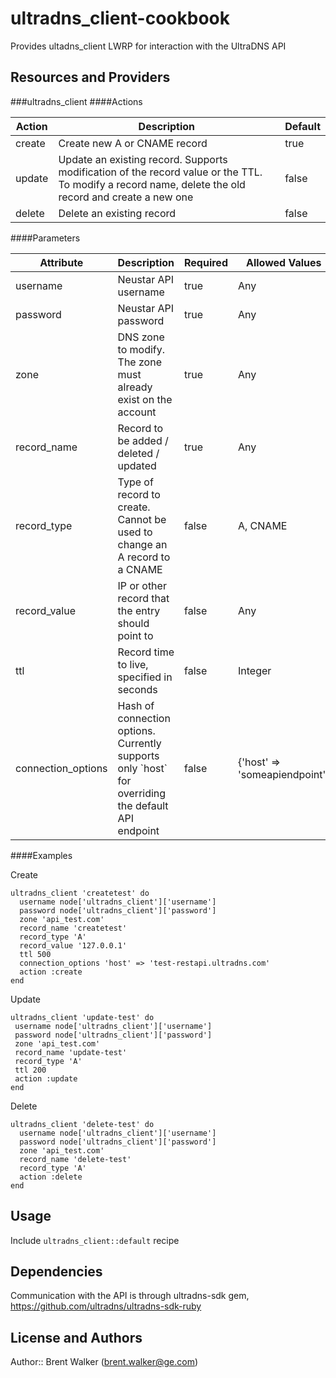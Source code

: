 # ultradns_client-cookbook

Provides ultadns_client LWRP for interaction with the UltraDNS API

## Resources and Providers
###ultradns_client
####Actions
<table>
  <thead>
    <tr>
      <th>Action</th>
      <th>Description</th>
      <th>Default</th>
    </tr>
  </thead>
  <tr>
    <td>create</td>
    <td>Create new A or CNAME record</td>
    <td>true</td>
  </tr>
  <tr>
    <td>update</td>
    <td>Update an existing record. Supports modification of the record value or the TTL. To modify a record name, delete the old record and create a new one</td>
    <td>false</td>
  </tr>
  <tr>
    <td>delete</td>
    <td>Delete an existing record</td>
    <td>false</td>
  </tr>
</table>

####Parameters
<table>
  <thead>
    <tr>
      <th>Attribute</th>
      <th>Description</th>
      <th>Required</th>
      <th>Allowed Values</th>
      <th>Default</th>
    </tr>
  </thead>
  <tr>
    <td>username</td>
    <td>Neustar API username</td>
    <td>true</td>
    <td>Any</td>
    <td>None</td>
  </tr>
  <tr>
    <td>password</td>
    <td>Neustar API password</td>
    <td>true</td>
    <td>Any</td>
    <td>None</td>
  </tr>
  <tr>
    <td>zone</td>
    <td>DNS zone to modify. The zone must already exist on the account</td>
    <td>true</td>
    <td>Any</td>
    <td>None</td>
  </tr>
  <tr>
    <td>record_name</td>
    <td>Record to be added / deleted / updated</td>
    <td>true</td>
    <td>Any</td>
    <td>None</td>
  </tr>
  <tr>
    <td>record_type</td>
    <td>Type of record to create. Cannot be used to change an A record to a CNAME</td>
    <td>false</td>
    <td>A, CNAME</td>
    <td>None</td>
  </tr>
  <tr>
    <td>record_value</td>
    <td>IP or other record that the entry should point to</td>
    <td>false</td>
    <td>Any</td>
    <td>None</td>
  </tr>
  <tr>
    <td>ttl</td>
    <td>Record time to live, specified in seconds</td>
    <td>false</td>
    <td>Integer</td>
    <td>300</td>
  </tr>
  <tr>
    <td>connection_options</td> 
    <td>
      Hash of connection options. Currently supports only `host` for overriding the default API endpoint
    </td>
    <td>false</td>
    <td>{'host' => 'someapiendpoint'}</td>
    <td>{}</td>
  </tr>
</table>

####Examples

Create

    ultradns_client 'createtest' do
      username node['ultradns_client']['username']
      password node['ultradns_client']['password']
      zone 'api_test.com'
      record_name 'createtest'
      record_type 'A'
      record_value '127.0.0.1'
      ttl 500
      connection_options 'host' => 'test-restapi.ultradns.com'
      action :create
    end

Update

    ultradns_client 'update-test' do
     username node['ultradns_client']['username']
     password node['ultradns_client']['password']
     zone 'api_test.com'
     record_name 'update-test'
     record_type 'A'
     ttl 200
     action :update
    end

Delete

    ultradns_client 'delete-test' do
      username node['ultradns_client']['username']
      password node['ultradns_client']['password']
      zone 'api_test.com'
      record_name 'delete-test'
      record_type 'A'
      action :delete
    end

## Usage

Include `ultradns_client::default` recipe

## Dependencies
Communication with the API is through ultradns-sdk gem, <https://github.com/ultradns/ultradns-sdk-ruby>

## License and Authors

Author:: Brent Walker (<brent.walker@ge.com>)
